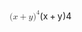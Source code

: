 <span class="katex"><span class="katex-mathml"><math xmlns="http://www.w3.org/1998/Math/MathML"><semantics><mrow><mo stretchy="false">(</mo><mi>x</mi><mo>+</mo><mi>y</mi><msup><mo stretchy="false">)</mo><mn>4</mn></msup></mrow><annotation encoding="application/x-tex">(x+y)^4</annotation></semantics></math></span><span class="katex-html" aria-hidden="true"><span class="base"><span class="strut" style="height:1em;vertical-align:-0.25em;"></span><span class="mopen">(</span><span class="mord mathnormal">x</span><span class="mspace" style="margin-right:0.2222222222222222em;"></span><span class="mbin">+</span><span class="mspace" style="margin-right:0.2222222222222222em;"></span></span><span class="base"><span class="strut" style="height:1.064108em;vertical-align:-0.25em;"></span><span class="mord mathnormal" style="margin-right:0.03588em;">y</span><span class="mclose"><span class="mclose">)</span><span class="msupsub"><span class="vlist-t"><span class="vlist-r"><span class="vlist" style="height:0.8141079999999999em;"><span style="top:-3.063em;margin-right:0.05em;"><span class="pstrut" style="height:2.7em;"></span><span class="sizing reset-size6 size3 mtight"><span class="mord mtight">4</span></span></span></span></span></span></span></span></span></span></span>